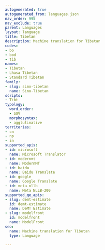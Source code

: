```yaml
---
autogenerated: true
autogenerated_from: languages.json
nav_order: 995
nav_exclude: true
parent: Languages
layout: language
title: Tibetan
description: Machine translation for Tibetan
codes:
- bo
- bod
- tib
names:
- Tibetan
- Lhasa Tibetan
- Standard Tibetan
family:
- slug: sino-tibetan
  name: Sino-Tibetan
scripts:
- Tibt
typology:
  word_order:
  - SOV
  morphosyntax:
  - agglutinative
territories:
- cn
- np
- in
supported_apis:
- id: microsoft
  name: Microsoft Translator
- id: modernmt
  name: ModernMT
- id: baidu
  name: Baidu Translate
- id: google
  name: Google Translate
- id: meta-nllb
  name: Meta NLLB-200
supported_qe_apis:
- slug: demt-estimate
  id: demt-estimate
  name: DeMT Estimate
- slug: modelfront
  id: modelfront
  name: ModelFront
seo:
  name: Machine translation for Tibetan
  type: Language

---
```


